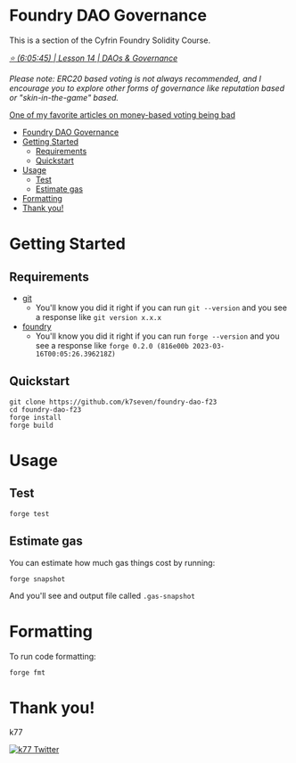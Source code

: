 # Foundry DAO Governance

This is a section of the Cyfrin Foundry Solidity Course.

*[⭐️ (6:05:45) | Lesson 14 | DAOs & Governance](https://www.youtube.com/watch?v=wUjYK5gwNZs&t=21945s)*

*Please note: ERC20 based voting is not always recommended, and I encourage you to explore other forms of governance like reputation based or "skin-in-the-game" based.*

[One of my favorite articles on money-based voting being bad](https://vitalik.ca/general/2018/03/28/plutocracy.html)

- [Foundry DAO Governance](#foundry-dao-governance)
- [Getting Started](#getting-started)
  - [Requirements](#requirements)
  - [Quickstart](#quickstart)
- [Usage](#usage)
  - [Test](#test)
  - [Estimate gas](#estimate-gas)
- [Formatting](#formatting)
- [Thank you!](#thank-you)

# Getting Started

## Requirements

- [git](https://git-scm.com/book/en/v2/Getting-Started-Installing-Git)
  - You'll know you did it right if you can run `git --version` and you see a response like `git version x.x.x`
- [foundry](https://getfoundry.sh/)
  - You'll know you did it right if you can run `forge --version` and you see a response like `forge 0.2.0 (816e00b 2023-03-16T00:05:26.396218Z)`


## Quickstart

```
git clone https://github.com/k7seven/foundry-dao-f23
cd foundry-dao-f23
forge install
forge build
```

# Usage

## Test

```
forge test
```

## Estimate gas

You can estimate how much gas things cost by running:

```
forge snapshot
```

And you'll see and output file called `.gas-snapshot`


# Formatting


To run code formatting:
```
forge fmt
```


# Thank you!

k77

[![k77 Twitter](https://img.shields.io/badge/Twitter-1DA1F2?style=for-the-badge&logo=twitter&logoColor=white)](https://twitter.com/ksevenseven_eth)
